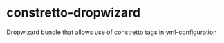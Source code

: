 constretto-dropwizard
=====================

Dropwizard bundle that allows use of constretto tags in yml-configuration
